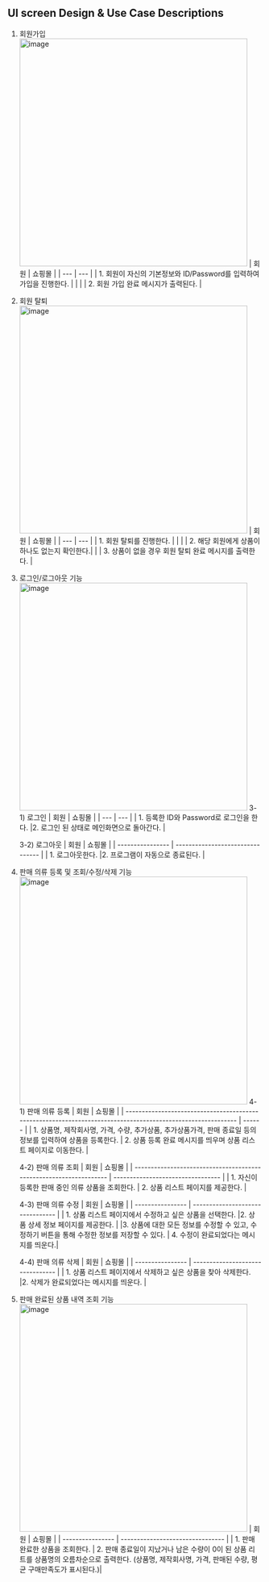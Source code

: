 ## UI screen Design & Use Case Descriptions

1. 회원가입
   <img width="452" alt="image" src="https://user-images.githubusercontent.com/62105312/166070232-20476181-36dc-4e5d-a883-4bfc760e23e8.jpg">
   | 회원 | 쇼핑몰 |
   | --- | --- |
   | 1. 회원이 자신의 기본정보와 ID/Password를 입력하여 가입을 진행한다. | |
   | | 2. 회원 가입 완료 메시지가 출력된다. |

2. 회원 탈퇴
   <img width="452" alt="image" src="https://user-images.githubusercontent.com/62105312/166081484-6b4fd6c3-cc99-434b-ad3c-4471e7dd2106.jpg">
   | 회원 | 쇼핑몰 |
   | --- | --- |
   | 1. 회원 탈퇴를 진행한다. | |
   | | 2. 해당 회원에게 상품이 하나도 없는지 확인한다.|
   | | 3. 상품이 없을 경우 회원 탈퇴 완료 메시지를 출력한다. |

3. 로그인/로그아웃 기능
   <img width="452" alt="image" src="https://user-images.githubusercontent.com/62105312/166128401-1a0dcb6d-6a36-4992-a080-caf72ce929d6.jpg">
   3-1) 로그인
   | 회원 | 쇼핑몰 |
   | --- | --- |
   | 1. 등록한 ID와 Password로 로그인을 한다. |2. 로그인 된 상태로 메인화면으로 돌아간다. |

   3-2) 로그아웃
   | 회원 | 쇼핑몰 |
   | ---------------- | -------------------------------- |
   | 1. 로그아웃한다. |2. 프로그램이 자동으로 종료된다. |

4. 판매 의류 등록 및 조회/수정/삭제 기능
   <img width="452" alt="image" src="https://user-images.githubusercontent.com/62105312/166128434-e10f0a66-8145-4466-ac95-c7f98d93bdd2.jpg">
   4-1) 판매 의류 등록
   | 회원 | 쇼핑몰 |
   | ------------------------------------------------------------------------------------------------------------ | ------ |
   | 1. 상품명, 제작회사명, 가격, 수량, 추가상품, 추가상품가격, 판매 종료일 등의 정보를 입력하여 상품을 등록한다. | 2. 상품 등록 완료 메시지를 띄우며 상품 리스트 페이지로 이동한다. |

   4-2) 판매 의류 조회
   | 회원 | 쇼핑몰 |
   | ------------------------------------------------------------------ | --------------------------------- |
   | 1. 자신이 등록한 판매 중인 의류 상품을 조회한다. | 2. 상품 리스트 페이지를 제공한다. |

   4-3) 판매 의류 수정
   | 회원 | 쇼핑몰 |
   | ---------------- | -------------------------------- |
   | 1. 상품 리스트 페이지에서 수정하고 싶은 상품을 선택한다. |2. 상품 상세 정보 페이지를 제공한다. |
   |3. 상품에 대한 모든 정보를 수정할 수 있고, 수정하기 버튼을 통해 수정한 정보를 저장할 수 있다. | 4. 수정이 완료되었다는 메시지를 띄운다.|

   4-4) 판매 의류 삭제
   | 회원 | 쇼핑몰 |
   | ---------------- | -------------------------------- |
   | 1. 상품 리스트 페이지에서 삭제하고 싶은 상품을 찾아 삭제한다. |2. 삭제가 완료되었다는 메시지를 띄운다. |

5) 판매 완료된 상품 내역 조회 기능
   <img width="452" alt="image" src="https://user-images.githubusercontent.com/62105312/166128830-18273118-eab0-4ac8-bca8-ed2018fae671.jpg">
   | 회원 | 쇼핑몰 |
   | ---------------- | -------------------------------- |
   | 1. 판매 완료한 상품을 조회한다. | 2. 판매 종료일이 지났거나 남은 수량이 0이 된 상품 리트를 상품명의 오름차순으로 출력한다. (상품명, 제작회사명, 가격, 판매된 수량, 평균 구매만족도가 표시된다.)|
